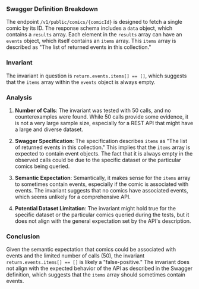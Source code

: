 ### Swagger Definition Breakdown

The endpoint `/v1/public/comics/{comicId}` is designed to fetch a single comic by its ID. The response schema includes a `data` object, which contains a `results` array. Each element in the `results` array can have an `events` object, which itself contains an `items` array. This `items` array is described as "The list of returned events in this collection."

### Invariant

The invariant in question is `return.events.items[] == []`, which suggests that the `items` array within the `events` object is always empty.

### Analysis

1. **Number of Calls**: The invariant was tested with 50 calls, and no counterexamples were found. While 50 calls provide some evidence, it is not a very large sample size, especially for a REST API that might have a large and diverse dataset.

2. **Swagger Specification**: The specification describes `items` as "The list of returned events in this collection." This implies that the `items` array is expected to contain event objects. The fact that it is always empty in the observed calls could be due to the specific dataset or the particular comics being queried.

3. **Semantic Expectation**: Semantically, it makes sense for the `items` array to sometimes contain events, especially if the comic is associated with events. The invariant suggests that no comics have associated events, which seems unlikely for a comprehensive API.

4. **Potential Dataset Limitation**: The invariant might hold true for the specific dataset or the particular comics queried during the tests, but it does not align with the general expectation set by the API's description.

### Conclusion

Given the semantic expectation that comics could be associated with events and the limited number of calls (50), the invariant `return.events.items[] == []` is likely a "false-positive." The invariant does not align with the expected behavior of the API as described in the Swagger definition, which suggests that the `items` array should sometimes contain events.
